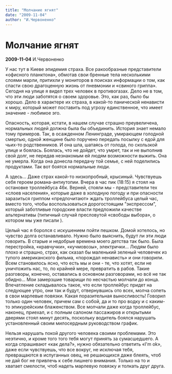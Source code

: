 ```yaml
---
title: "Молчание ягнят"
date: "2009-11-04"
author: "И.Червоненко"
---
```


# Молчание ягнят

**2009-11-04** И.Червоненко

У нас тут в Киеве эпидемия страха. Все ракообразные представители  «офисного планктона», обмотав свои бренные тела несколькими слоями марли, притихли у мониторов в поисках информации о том, как спасти свою драгоценную жизнь от  пневмонии  и «свиного гриппа». Сегодня на улице я видел трех человек в противогазах. Дело не в том, что эти люди заботятся о своем здоровье. Это, как раз, было бы хорошо. Дело в характере их страха,  в какой-то панической  ненависти к миру, который может поставить под угрозу единственное, что имеет значение - любимое эго.

Опасность, которая, кстати, в нашем случае страшно преувеличена, нормальных людей должна была бы объединить. История знает немало тому примеров. Так, в осажденном Ленинграде, умирающем голодной смертью, одной женщине было поручено передать посылку с едой для чьих-то родственников. И она шла, шатаясь от голода, по скользкой улице и боялась. Боялась, что не дойдет,  что умрет, так и не выполнив  свой долг, не передав незнакомым ей людям возможности выжить. Она не умерла. Когда она донесла передачу той семье, с ней поделились продуктами.  Так вот боятся нормальные люди.

А здесь... Даже страх какой-то низкопробный, крысиный. Чувствуешь себя героем романа-антиутопии. Вчера в час пик (18:15) я стоял на остановке троллейбуса 46к. Верней, стояли мы - представители тех «слоев населения», которые даже в холодную погоду и при опасности заразиться гриппом «предпочитают» ждать троллейбуса целый час, вместо того, чтобы воспользоваться дорогостоящим "экспрессом", который заботливые городские власти предложили качестве альтернативы  (типичный случай  пресловутой «свободы выбора», о котором мы уже писали ).

Целый час я боролся с искушением пойти пешком. Домой хотелось, но чувство долга останавливало. Нужно было выяснить, будут ли эти люди говорить. В старые и недобрые времена моего детства так было. Была перестройка, «кравчучки», «кучмовозы», электрички...  Людям было плохо и страшно, страх, как сказал бы маленький зеленый человечек из тупого американского фильма,  «порождал ненависть» и они говорили. Всем становилось ясно, что есть мы и они - те, что хотят, если не уничтожить нас, то, по крайней мере, превратить в рабов. Такие разговоры, конечно, оставались в основном разговорами, но всё не так обидно...  Мои замерзшие товарищи по несчастью молчали до конца. Впечатление складывалось такое, что  если троллейбус придет на следующее утро, они так и будут, отвернувшись ото всех,  молча сопеть в свои марлевые повязки. Какая поразительная выносливость! Говорил только один человек, причем  сам с собой, да и то про водку и с каким-то эпикурейским блаженством.  Все молчали даже когда троллейбус, наконец, приехал, и с полным салоном пассажиров и открытыми дверями стоял минут десять, поскольку водитель боялся нарушать установленный своим милосердным руководством график.

Нельзя нарушать покой другого человека своими проблемами. Это неэтично, и кроме того того тебя могут принять за сумасшедшего. А когда спрашивают «как дела?», нужно обязательно ответить «I'm ok», даже если чувствуешь, что все вокруг, не исключая тебя, превращаются в испуганных овец, не решающихся даже блеять, чтоб не дай бог не привлечь к себе лишнего внимания. Только на то и хватает смелости, чтоб надеть марлевую повязку и толкать друг друга.